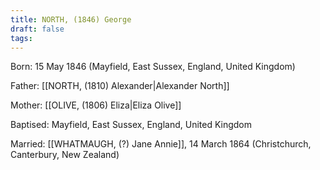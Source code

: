 ```yaml
---
title: NORTH, (1846) George
draft: false
tags:
---
```

Born: 15 May 1846 (Mayfield, East Sussex, England, United Kingdom)

Father: [[NORTH, (1810) Alexander|Alexander North]]

Mother: [[OLIVE, (1806) Eliza|Eliza Olive]]

Baptised: Mayfield, East Sussex, England, United Kingdom

Married: [[WHATMAUGH, (?) Jane Annie]], 14 March 1864 (Christchurch, Canterbury, New Zealand)
